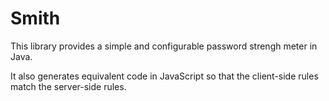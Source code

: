 # Smith

This library provides a simple and configurable password strengh meter in Java.

It also generates equivalent code in JavaScript so that the client-side rules match the server-side rules.
